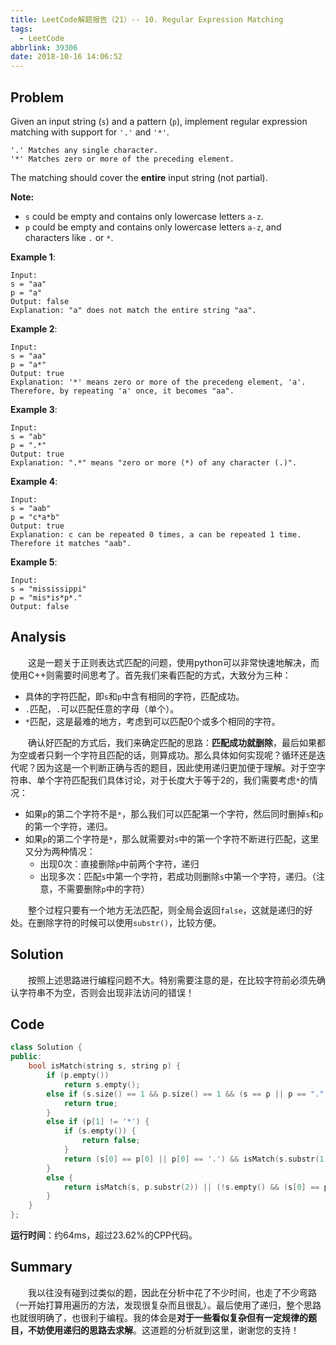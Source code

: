 ```yaml
---
title: LeetCode解题报告（21）-- 10. Regular Expression Matching
tags:
  - LeetCode
abbrlink: 39306
date: 2018-10-16 14:06:52
---
```

## Problem
Given an input string (`s`) and a pattern (`p`), implement regular expression matching with support for `'.'` and `'*'`.
```
'.' Matches any single character.
'*' Matches zero or more of the preceding element.
```

The matching should cover the **entire** input string (not partial).

**Note:**
  + `s` could be empty and contains only lowercase letters `a-z`.
  + `p` could be empty and contains only lowercase letters `a-z`, and characters like `.` or `*`.
<!-- more -->

**Example 1**:
```
Input:
s = "aa"
p = "a"
Output: false
Explanation: "a" does not match the entire string "aa".
```

**Example 2**:
```
Input:
s = "aa"
p = "a*"
Output: true
Explanation: '*' means zero or more of the precedeng element, 'a'. Therefore, by repeating 'a' once, it becomes "aa".
```

**Example 3**:
```
Input:
s = "ab"
p = ".*"
Output: true
Explanation: ".*" means "zero or more (*) of any character (.)".
```

**Example 4**:
```
Input:
s = "aab"
p = "c*a*b"
Output: true
Explanation: c can be repeated 0 times, a can be repeated 1 time. Therefore it matches "aab".
```

**Example 5**:
```
Input:
s = "mississippi"
p = "mis*is*p*."
Output: false
```

## Analysis
&emsp;&emsp;这是一题关于正则表达式匹配的问题，使用python可以非常快速地解决，而使用C++则需要时间思考了。首先我们来看匹配的方式，大致分为三种：
  + 具体的字符匹配，即`s`和`p`中含有相同的字符，匹配成功。
  + `.`匹配，`.`可以匹配任意的字母（单个）。
  + `*`匹配，这是最难的地方，考虑到可以匹配0个或多个相同的字符。

&emsp;&emsp;确认好匹配的方式后，我们来确定匹配的思路：**匹配成功就删除**，最后如果都为空或者只剩一个字符且匹配的话，则算成功。那么具体如何实现呢？循环还是迭代呢？因为这是一个判断正确与否的题目，因此使用递归更加便于理解。对于空字符串、单个字符匹配我们具体讨论，对于长度大于等于2的，我们需要考虑`*`的情况：
  + 如果`p`的第二个字符不是`*`，那么我们可以匹配第一个字符，然后同时删掉`s`和`p`的第一个字符，递归。
  + 如果`p`的第二个字符是`*`，那么就需要对`s`中的第一个字符不断进行匹配，这里又分为两种情况：
    + 出现0次：直接删除`p`中前两个字符，递归
    + 出现多次：匹配`s`中第一个字符，若成功则删除`s`中第一个字符，递归。（注意，不需要删除`p`中的字符）

&emsp;&emsp;整个过程只要有一个地方无法匹配，则全局会返回`false`，这就是递归的好处。在删除字符的时候可以使用`substr()`，比较方便。

## Solution
&emsp;&emsp;按照上述思路进行编程问题不大。特别需要注意的是，在比较字符前必须先确认字符串不为空，否则会出现非法访问的错误！
## Code
```C++
class Solution {
public:
    bool isMatch(string s, string p) {
        if (p.empty())
            return s.empty();
        else if (s.size() == 1 && p.size() == 1 && (s == p || p == ".")) {
            return true;
        }
        else if (p[1] != '*') {
            if (s.empty()) {
                return false;
            }
            return (s[0] == p[0] || p[0] == '.') && isMatch(s.substr(1), p.substr(1));
        }
        else {
            return isMatch(s, p.substr(2)) || (!s.empty() && (s[0] == p[0] || p[0] == '.')) && isMatch(s.substr(1), p);
        }
    }
};
```
**运行时间**：约64ms，超过23.62%的CPP代码。

## Summary
&emsp;&emsp;我以往没有碰到过类似的题，因此在分析中花了不少时间，也走了不少弯路（一开始打算用遍历的方法，发现很复杂而且很乱）。最后使用了递归，整个思路也就很明确了，也很利于编程。我的体会是**对于一些看似复杂但有一定规律的题目，不妨使用递归的思路去求解**。这道题的分析就到这里，谢谢您的支持！
